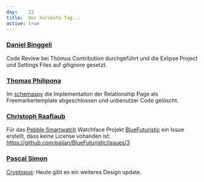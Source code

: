 ```yaml
---
day: 	22
title:	Der kürzeste Tag...
active: true
---
```


### [Daniel Binggeli](https://github.com/drnoa)
Code Review bei Thömus Contribution durchgeführt und die Exlipse Project und Settings Files auf gitignore gesetzt.

### [Thomas Philipona](https://github.com/phil-pona)
Im [schemaspy](https://github.com/drnoa/schemaspy) die Implementation der Relationship Page als Freemarkertemplate abgeschlossen und unbenutzer Code gelöscht.

### [Christoph Raaflaub](https://github.com/chrira)
Für das [Pebble Smartwatch](https://www.pebble.com/) Watchface Projekt [BlueFuturistic](https://github.com/palian/BlueFuturistic) ein Issue erstellt, dass keine License vohanden ist: <https://github.com/palian/BlueFuturistic/issues/3>

### [Pascal Simon](https://github.com/psunix)
[Cryptopus](https://github.com/puzzle/cryptopus): Heute gibt es ein weiteres Design update.

